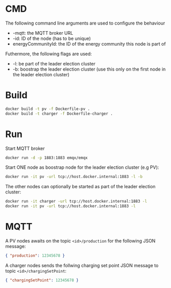 # CMD
The following command line arguments are used to configure the behaviour
+ -mqtt: the MQTT broker URL
+ -id: ID of the node (has to be unique)
+ energyCommunityId: the ID of the energy community this node is part of

Futhermore, the following flags are used:
+ -l: be part of the leader election cluster
+ -b: boostrap the leader election cluster (use this only on the first node in the leader election cluster)

# Build
```sh
docker build -t pv -f Dockerfile-pv .
docker build -t charger -f Dockerfile-charger .
```

# Run
Start MQTT broker
```sh
docker run -d -p 1883:1883 emqx/emqx
```

Start ONE node as boostrap node for the leader election cluster (e.g PV):
```sh
docker run -it pv -url tcp://host.docker.internal:1883 -l -b
```

The other nodes can optionally be started as part of the leader election cluster:
```sh
docker run -it charger -url tcp://host.docker.internal:1883 -l
docker run -it pv -url tcp://host.docker.internal:1883 -l
```

# MQTT
A PV nodes awaits on the topic `<id>/production` for the following JSON message:
```json
{ "production": 12345678 }
```

A charger nodes sends the follwing charging set point JSON message to topic `<id>/chargingSetPoint`:
```json
{ "chargingSetPoint": 12345678 }
```